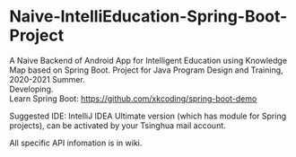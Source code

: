 # Naive-IntelliEducation-Spring-Boot-Project
A Naive Backend of Android App for Intelligent Education using Knowledge Map based on Spring Boot. Project for Java Program Design and Training, 2020-2021 Summer.  
Developing.  
Learn Spring Boot: https://github.com/xkcoding/spring-boot-demo  
  
Suggested IDE: IntelliJ IDEA Ultimate version (which has module for Spring projects), can be activated by your Tsinghua mail account.  
  
All specific API infomation is in wiki.
